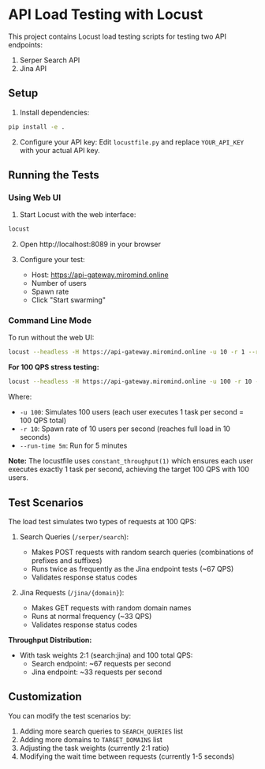 # API Load Testing with Locust

This project contains Locust load testing scripts for testing two API endpoints:
1. Serper Search API
2. Jina API

## Setup

1. Install dependencies:
```bash
pip install -e .
```

2. Configure your API key:
Edit `locustfile.py` and replace `YOUR_API_KEY` with your actual API key.

## Running the Tests

### Using Web UI

1. Start Locust with the web interface:
```bash
locust
```

2. Open http://localhost:8089 in your browser

3. Configure your test:
   - Host: https://api-gateway.miromind.online
   - Number of users
   - Spawn rate
   - Click "Start swarming"

### Command Line Mode

To run without the web UI:
```bash
locust --headless -H https://api-gateway.miromind.online -u 10 -r 1 --run-time 1m
```

**For 100 QPS stress testing:**
```bash
locust --headless -H https://api-gateway.miromind.online -u 100 -r 10 --run-time 5m
```

Where:
- `-u 100`: Simulates 100 users (each user executes 1 task per second = 100 QPS total)
- `-r 10`: Spawn rate of 10 users per second (reaches full load in 10 seconds)
- `--run-time 5m`: Run for 5 minutes

**Note:** The locustfile uses `constant_throughput(1)` which ensures each user executes exactly 1 task per second, achieving the target 100 QPS with 100 users.

## Test Scenarios

The load test simulates two types of requests at 100 QPS:

1. Search Queries (`/serper/search`):
   - Makes POST requests with random search queries (combinations of prefixes and suffixes)
   - Runs twice as frequently as the Jina endpoint tests (~67 QPS)
   - Validates response status codes

2. Jina Requests (`/jina/{domain}`):
   - Makes GET requests with random domain names
   - Runs at normal frequency (~33 QPS)
   - Validates response status codes

**Throughput Distribution:**
- With task weights 2:1 (search:jina) and 100 total QPS:
  - Search endpoint: ~67 requests per second
  - Jina endpoint: ~33 requests per second

## Customization

You can modify the test scenarios by:
1. Adding more search queries to `SEARCH_QUERIES` list
2. Adding more domains to `TARGET_DOMAINS` list
3. Adjusting the task weights (currently 2:1 ratio)
4. Modifying the wait time between requests (currently 1-5 seconds)
